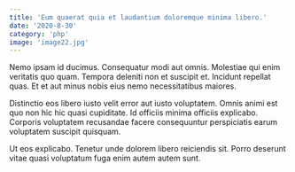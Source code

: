 ```yaml
---
title: 'Eum quaerat quia et laudantium doloremque minima libero.'
date: '2020-8-30'
category: 'php'
image: 'image22.jpg'
---
```


Nemo ipsam id ducimus. Consequatur modi aut omnis. Molestiae qui enim veritatis quo quam. Tempora deleniti non et suscipit et. Incidunt repellat quas. Et et aut minus nobis eius nemo necessitatibus maiores.
 Distinctio eos libero iusto velit error aut iusto voluptatem. Omnis animi est quo non hic hic quasi cupiditate. Id officiis minima officiis explicabo. Corporis voluptatem recusandae facere consequuntur perspiciatis earum voluptatem suscipit quisquam.
 Ut eos explicabo. Tenetur unde dolorem libero reiciendis sit. Porro deserunt vitae quasi voluptatum fuga enim autem autem sunt.
